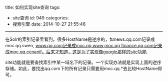 title: 如何实现site查询
tags:
  - site查询
id: 949
categories:
  - 搜索引擎
date: 2014-10-27 21:55:46
---

在Solr的索引记录里看到，很多HostName是逆序的，如news.qq.com记录成moc.qq.swen, www.qq.com记录成moc.qq.www,moc.qq,finance.qq.com记录成moc.qq.ecnanif。后来才知道，这是为了实现像google那样的site功能.

site功能就是要查找索引中某一域名下的记录。一个实现办法就是实现上面的逆序存储。如此，要找出qq.com下的所有记录只需要用moc.qq.*去比较HostName即可。